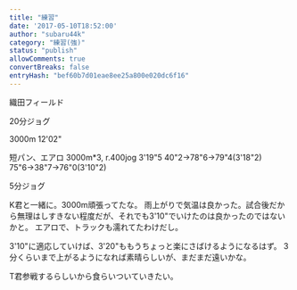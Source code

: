 ```yaml
---
title: "練習"
date: '2017-05-10T18:52:00'
author: "subaru44k"
category: "練習(強)"
status: "publish"
allowComments: true
convertBreaks: false
entryHash: "bef60b7d01eae8ee25a800e020dc6f16"
---
```

織田フィールド

20分ジョグ

3000m
12'02"

短パン、エアロ
3000m*3, r.400jog
3'19"5
40"2→78"6→79"4(3'18"2)
75"6→38"7→76"0(3'10"2)

5分ジョグ

K君と一緒に。3000m頑張ってたな。
雨上がりで気温は良かった。試合後だから無理はしすきない程度だが、それでも3'10"でいけたのは良かったのではないかと。
エアロで、トラックも濡れてたわけだし。

3'10"に適応していけば、3'20"ももうちょっと楽にさばけるようになるはず。
3分くらいまで上がるようになれば素晴らしいが、まだまだ遠いかな。

T君参戦するらしいから食らいついていきたい。
